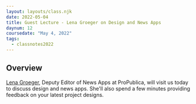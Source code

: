 ```yaml
---
layout: layouts/class.njk
date: 2022-05-04
title: Guest Lecture - Lena Groeger on Design and News Apps
daynum: 12
coursedate: "May 4, 2022"
tags:
  - classnotes2022
---
```


## Overview

[Lena Groeger](https://lenagroeger.com/), Deputy Editor of News Apps at ProPublica, will visit us today to discuss design and news apps. She'll also spend a few minutes providing feedback on your latest project designs.
